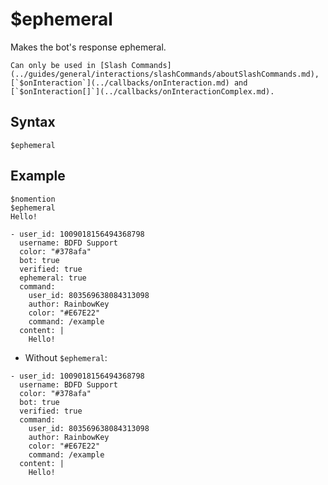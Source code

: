 # $ephemeral
Makes the bot's response ephemeral.

```admonish warning
Can only be used in [Slash Commands](../guides/general/interactions/slashCommands/aboutSlashCommands.md), [`$onInteraction`](../callbacks/onInteraction.md) and [`$onInteraction[]`](../callbacks/onInteractionComplex.md).
```

## Syntax
```
$ephemeral
```

## Example
```
$nomention
$ephemeral
Hello!
```

``` discord yaml
- user_id: 1009018156494368798
  username: BDFD Support
  color: "#378afa"
  bot: true
  verified: true
  ephemeral: true
  command:
    user_id: 803569638084313098
    author: RainbowKey
    color: "#E67E22"
    command: /example
  content: |
    Hello!
```

- Without `$ephemeral`:

``` discord yaml
- user_id: 1009018156494368798
  username: BDFD Support
  color: "#378afa"
  bot: true
  verified: true
  command:
    user_id: 803569638084313098
    author: RainbowKey
    color: "#E67E22"
    command: /example
  content: |
    Hello!
```
